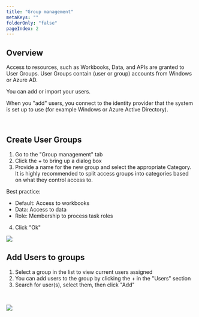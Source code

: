 ```yaml
---
title: "Group management"
metaKeys: ""
folderOnly: "false"
pageIndex: 2
---
```

## Overview
Access to resources, such as Workbooks, Data, and APIs are granted to User Groups. User Groups contain (user or group) accounts from Windows or Azure AD.

You can add or import your users.

When you "add" users, you connect to the identity provider that the system is set up to use (for example Windows or Azure Active Directory).

<br/>

## Create User Groups

1. Go to the "Group management" tab
2. Click the + to bring up a dialog box
3. Provide a name for the new group and select the appropriate Category. It is highly recommended to split access groups into categories based on what they control access to.

  Best practice:

  - Default: Access to workbooks
  - Data: Access to data
  - Role: Membership to process task roles

4. Click "Ok"

![](https://profitbasedocs.blob.core.windows.net/plannerimages/add_group.png)

## Add Users to groups

1. Select a group in the list to view current users assigned
2. You can add users to the group by clicking the + in the "Users" section
3. Search for user(s), select them, then click "Add"
<br/>

![](https://profitbasedocs.blob.core.windows.net/plannerimages/add_user_to_group.png)
